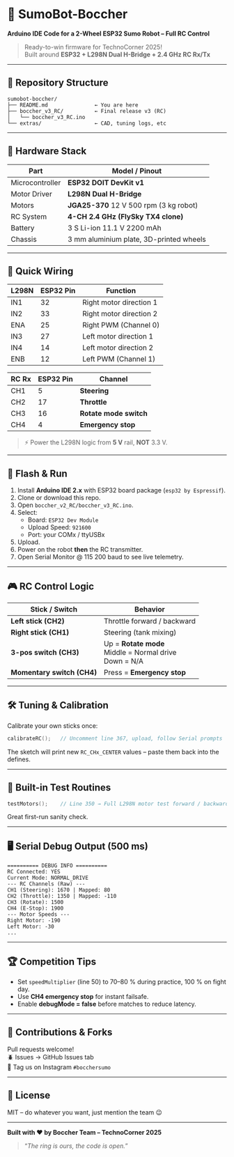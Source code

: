 # 🥊 SumoBot-Boccher  
**Arduino IDE Code for a 2-Wheel ESP32 Sumo Robot – Full RC Control**

> Ready-to-win firmware for TechnoCorner 2025!  
> Built around **ESP32 + L298N Dual H-Bridge + 2.4 GHz RC Rx/Tx**

---

## 📁 Repository Structure
```
sumobot-boccher/
├── README.md               ← You are here
├── boccher_v3_RC/          ← Final release v3 (RC)
│   └── boccher_v3_RC.ino   
└── extras/                 ← CAD, tuning logs, etc
```

---

## 🧰 Hardware Stack
| Part | Model / Pinout |
|------|----------------|
| Microcontroller | **ESP32 DOIT DevKit v1** |
| Motor Driver | **L298N Dual H-Bridge** |
| Motors | **JGA25-370** 12 V 500 rpm (3 kg robot) |
| RC System | **4-CH 2.4 GHz (FlySky TX4 clone)** |
| Battery | 3 S Li-ion 11.1 V 2200 mAh |
| Chassis | 3 mm aluminium plate, 3D-printed wheels |

---

## 🔌 Quick Wiring
| L298N | ESP32 Pin | Function |
|-------|-----------|----------|
| IN1   | 32        | Right motor direction 1 |
| IN2   | 33        | Right motor direction 2 |
| ENA   | 25        | Right PWM (Channel 0) |
| IN3   | 27        | Left motor direction 1 |
| IN4   | 14        | Left motor direction 2 |
| ENB   | 12        | Left PWM (Channel 1) |

| RC Rx | ESP32 Pin | Channel |
|-------|-----------|---------|
| CH1   | 5         | **Steering** |
| CH2   | 17        | **Throttle** |
| CH3   | 16        | **Rotate mode switch** |
| CH4   | 4         | **Emergency stop** |

> ⚡ Power the L298N logic from **5 V** rail, **NOT** 3.3 V.

---

## 🚀 Flash & Run
1. Install **Arduino IDE 2.x** with ESP32 board package (`esp32 by Espressif`).
2. Clone or download this repo.
3. Open `boccher_v2_RC/boccher_v3_RC.ino`.
4. Select:
   - Board: `ESP32 Dev Module`
   - Upload Speed: `921600`
   - Port: your COMx / ttyUSBx
5. Upload.
6. Power on the robot **then** the RC transmitter.
7. Open Serial Monitor @ 115 200 baud to see live telemetry.

---

## 🎮 RC Control Logic
| Stick / Switch | Behavior |
|----------------|----------|
| **Left stick (CH2)** | Throttle forward / backward |
| **Right stick (CH1)** | Steering (tank mixing) |
| **3-pos switch (CH3)** | Up = **Rotate mode**<br>Middle = Normal drive<br>Down = N/A |
| **Momentary switch (CH4)** | Press = **Emergency stop** |

---

## 🛠 Tuning & Calibration
Calibrate your own sticks once:
```cpp
calibrateRC();   // Uncomment line 367, upload, follow Serial prompts
```
The sketch will print new `RC_CHx_CENTER` values – paste them back into the defines.

---

## 🧪 Built-in Test Routines
```cpp
testMotors();    // Line 350 → Full L298N motor test forward / backward
```
Great first-run sanity check.

---

## 🖥 Serial Debug Output (500 ms)
```
========== DEBUG INFO ==========
RC Connected: YES
Current Mode: NORMAL_DRIVE
--- RC Channels (Raw) ---
CH1 (Steering): 1670 | Mapped: 80
CH2 (Throttle): 1350 | Mapped: -110
CH3 (Rotate): 1500
CH4 (E-Stop): 1900
--- Motor Speeds ---
Right Motor: -190
Left Motor: -30
...
```

---

## 🏆 Competition Tips
- Set `speedMultiplier` (line 50) to 70–80 % during practice, 100 % on fight day.  
- Use **CH4 emergency stop** for instant failsafe.  
- Enable **debugMode = false** before matches to reduce latency.

---

## 🤝 Contributions & Forks
Pull requests welcome!  
🪲 Issues → GitHub Issues tab  
📸 Tag us on Instagram `#bocchersumo`

---

## 📄 License
MIT – do whatever you want, just mention the team 😉

---

**Built with ❤️ by Boccher Team – TechnoCorner 2025**  
> “*The ring is ours, the code is open.*”

